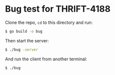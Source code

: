 # Bug test for THRIFT-4188

Clone the repo, `cd` to this directory and run:

```sh
$ go build -o bug
```

Then start the server:

```sh
$ ./bug -server
```

And run the client from another terminal:

```sh
$ ./bug
```
